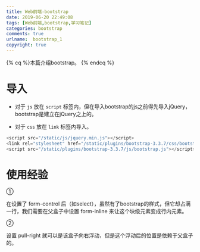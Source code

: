 ```yaml
---
title: Web前端-bootstrap
date: 2019-06-20 22:49:08
tags: [Web前端,bootstrap,学习笔记]
categories: bootstrap
comments: true
urlname:  bootstrap_1
copyright: true
---
```




{% cq %}本篇介绍bootstrap。 {% endcq %}

<!--more-->



# 导入

- 对于 `js` 放在 `script` 标签内，但在导入bootstrap的js之前得先导入jQuery，bootstrap是建立在jQuery之上的。

- 对于 `css` 放在 `link` 标签内导入。

```js
<script src="/static/js/jquery.min.js"></script>
<link rel="stylesheet" href="/static/plugins/bootstrap-3.3.7/css/bootstrap.css">
<script src="/static/plugins/bootstrap-3.3.7/js/bootstrap.js"></script>
```





# 使用经验

①

在设置了 form-control 后（如select），虽然有了bootstrap的样式，但它却占满一行，我们需要在父盒子中设置 form-inline 来让这个块级元素变成行内元素。



②

设置 pull-right  就可以是该盒子向右浮动，但是这个浮动后的位置是依赖于父盒子的。

